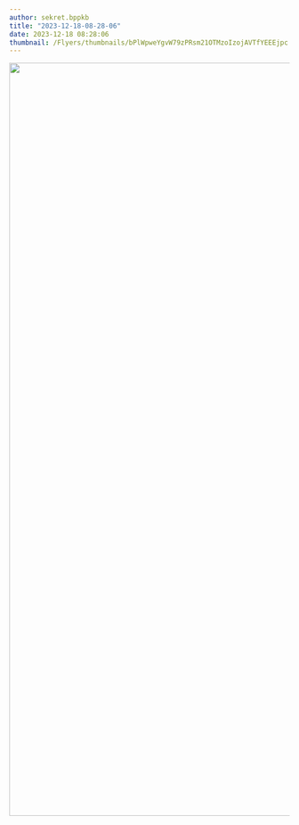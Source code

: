 ```yaml
---
author: sekret.bppkb
title: "2023-12-18-08-28-06"
date: 2023-12-18 08:28:06
thumbnail: /Flyers/thumbnails/bPlWpweYgvW79zPRsm21OTMzoIzojAVTfYEEEjpc.png
---
```

<p><img src="/images/1UptWM7qGbtY9EhrokJr.png" alt="" width="1081" height="1351" /></p>